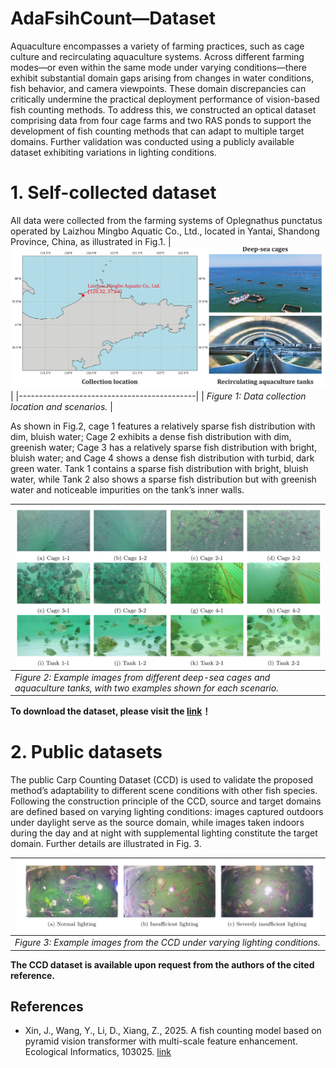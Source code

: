 # AdaFsihCount—Dataset
Aquaculture encompasses a variety of farming practices, such as cage culture and recirculating aquaculture systems. Across different farming modes—or even within the same mode under varying conditions—there exhibit substantial domain gaps arising from changes in water conditions, fish behavior, and camera viewpoints. These domain discrepancies can critically undermine the practical deployment performance of vision-based fish counting methods. To address this, we constructed an optical dataset comprising data from four cage farms and two RAS ponds to support the development of fish counting methods that can adapt to multiple target domains. Further validation was conducted using a publicly available dataset exhibiting variations in lighting conditions.
# 1. Self-collected dataset
All data were collected from the farming systems of Oplegnathus punctatus operated by Laizhou Mingbo Aquatic Co., Ltd., located in Yantai, Shandong Province, China, as illustrated in Fig.1.
| ![Image 1](https://github.com/hanyu729/AdaFsihCount/blob/main/Figs/fig1.png) |
|--------------------------------------------|
| *Figure 1: Data collection location and scenarios.*       |

As shown in Fig.2, cage 1 features a relatively sparse fish distribution with dim, bluish water; Cage 2 exhibits a dense fish distribution with dim, greenish water; Cage 3 has a relatively sparse fish distribution with bright, bluish water; and Cage 4 shows a dense fish distribution with turbid, dark green water. Tank 1 contains a sparse fish distribution with bright, bluish water, while Tank 2 also shows a sparse fish distribution but with greenish water and noticeable impurities on the tank’s inner walls.

| ![Image 2](https://github.com/hanyu729/AdaFsihCount/blob/main/Figs/fig2.png) |
|--------------------------------------------|
| *Figure 2: Example images from different deep-sea cages and aquaculture tanks, with two examples shown for each scenario.* |

**To download the dataset, please visit the [link](https://caueducn-my.sharepoint.com/:u:/g/personal/hanyuu_cau_edu_cn/EQat8iRyix1Bg9makWWwZ6ABJTBRAmvz2Zh2XwBd0pizMw?e=Ev89gk)！**
# 2. Public datasets
The public Carp Counting Dataset (CCD) is used to validate the proposed method’s adaptability to different scene conditions with other fish species. Following the construction principle of the CCD, source and target domains are defined based on varying lighting conditions: images captured outdoors under daylight serve as the source domain, while images taken indoors during the day and at night with supplemental lighting constitute the target domain. Further details are illustrated in Fig. 3.

| ![Image 3](https://github.com/hanyu729/AdaFsihCount/blob/main/Figs/fig3.png) |
|--------------------------------------------|
| *Figure 3: Example images from the CCD under varying lighting conditions.* |

**The CCD dataset is available upon request from the authors of the cited reference.**
## References
- Xin, J., Wang, Y., Li, D., Xiang, Z., 2025. A fish counting model based on pyramid vision transformer with multi-scale feature enhancement. Ecological Informatics, 103025. [link](https://doi.org/10.1016/j.ecoinf.2025.103025)
